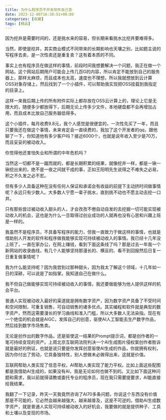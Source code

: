 ```yaml
---
title: 为什么程序员不开发软件自己卖
date: 2023-12-06T16:38:51+08:00
categories: [收藏]
tags: [精品]
---
```


因为挖井是需要时间的，还是挑水来的容易，但长期来看挑水比挖井要难得多。


当然，即使是挖井，其实商业模式不同带来的长期影响也天壤之别，比如题主说的写程序去卖，是一次性卖还是重复卖？这有着本质的不同。

事实上也有程序员在做这样的事情，前段时间我想要解决一个问题，我正在做一个网站，这个网站后期用户可能会上传几百G的内容，所以肯定不能放到自己的服务器上，那样太麻烦，而且成本也太高，速度也不理想，所以我就想放到云计算OSS对象存储上，然后找到了一个小插件，可以帮助我实现把OSS挂载到我指定的目录上。


这样一来我后期上传的所有附件实际上都存放在OSS云计算上的，理论上它是无限大的，随便多少都放得下，后期无论上传多少文件，本地硬盘都不会再增加占用，而且成本比放自己服务器低得多。

这个小插件，每月收费9.8元，我个人感觉是很便宜的，一次性先买了一年，而且只要我还在做这个事情，未来肯定会一直续费的，我加了这个开发者的qq，跟他聊了一下，你知道他有多少客户吗？接近6000个，也就是说年收入至少是70万，而且妥妥的被动收入。


你觉得他还害怕失业和所谓的中年危机吗？

当然这一切都不是一蹴而就的，都是长期积累的结果，就像挖井一样，都是一锹一锹挖出来的，绝不是一夜之间就干成的事，正如王阳明先生说得之不难失之必易，积之不久发之必不宏。

但有多少人具备这种在没有任何人保证和承诺会有收益的前提下主动挤时间做事情呢？永远只有少数人。大多数人宁愿一辈子挑水，直到挑不动也不愿主动去挖一口井。

只有那些尝过被动收入甜头的人，才会孜孜不倦自动自发的去挖掘一切可能实现被动收入的机会，这也是为什么一旦取得过创业成功的人就再也没有心思和兴趣上班是一样的。

我虽然不是程序员，不具备写程序的能力，但我一直致力于做这样的事情，也就是借助别人开发的软件和程序做我能够实现可持续被动收入的事情。我已经十几年没上班了，一直在家办公，在网上赚钱，看到下面这条线了吗？那是过去一年我一个新网站的收录曲线，有几个人能够坚持那漫长的、横亘的、看不到回报然后日复一日重复做事情呢？


我为什么能坚持呢？因为我尝到过那种甜头，因为我太了解这个领域，十几年如一日的深耕，可以说是了如指掌。我知道自己在做什么。


我不但自己做能够实现可持续被动收入的事情，我还要做能够为他人提供这样的机会平台。


普通人实现被动收入最好的渠道就是拥有数字资产，因为数字资产具备了不受时间和空间限制，可重复销售，可自动销售的诸多优点。其实编程和软件就是典型的数字资产，然而这需要漫长的学习曲线和准入门槛，所以大多数人无法染指。现在有一个绝佳的机会就是AIGC，发挥自己的创意，驱使AI人工智能去生产数字作品，然后挂到数字市场售卖。


无论是创作出的数字作品，还是驱使这一结果的Prompt提示词，都是创作者的一笔可持续变现的资产。上周北京互联网法院判决一个AI生成图片侵权案创作者胜诉就是最好的例证，也就是说只要是你发挥创意驱使AI生成的作品，你就拥有权利，因为你付出了劳动，它具备独特性，别人想做未必做得出来，这就是价值。


互联网帮助人类实现了信息平权，AI帮助人类实现了能力平权。比如上面这些配图都是我借助AI生成的，如果没有AI，我是无论如何也做不到的。又比如下面这种问题和需求，我以前就得请教或委托专业的程序员，现在我只需要提要求，AI能直接给我结果。


我翻了一下记录，昨天一天我竟然咨询了AI70多条问题，你说这个东西没有价值那是不可能的，它必然会越来越强大，越来越普及，这是不可逆的。借助AI生成数字资产，就是普通人实现可持续被动收入的好机会，我要做的就是提供种子、工具和土壤以及变现的市场。